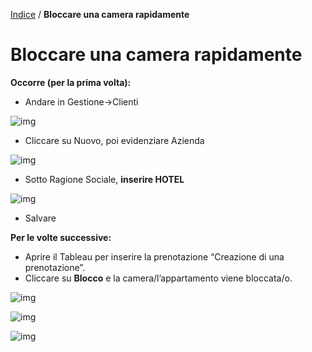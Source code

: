 [Indice](index.html) / **Bloccare una camera rapidamente**

# Bloccare una camera rapidamente

 

**Occorre (per la prima volta):**

- Andare in Gestione->Clienti

![img](https://quovai.github.io/images/blocco-camera-001.png)

- Cliccare su Nuovo, poi evidenziare Azienda

![img](https://quovai.github.io/images/blocco-camera-002.png)

- Sotto Ragione Sociale, **inserire HOTEL**

![img](https://quovai.github.io/images/blocco-camera-003.png)

- Salvare

**Per le volte successive:**

- Aprire il Tableau per inserire la prenotazione “Creazione di una prenotazione”.
- Cliccare su **Blocco** e la camera/l’appartamento viene bloccata/o.

![img](https://quovai.github.io/images/blocco-camera-004.png)

![img](https://quovai.github.io/images/blocco-camera-005.png)

![img](https://quovai.github.io/images/blocco-camera-006.png)